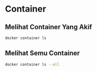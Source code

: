 # Container

## Melihat Container Yang Akif

```bash
docker container ls
```

## Melihat Semu Container

```bash
docker container ls --all
```
